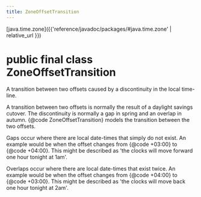 ```yaml
---
title: ZoneOffsetTransition
---
```


[java.time.zone]({{'reference/javadoc/packages/#java.time.zone' | relative_url }})

# public final class ZoneOffsetTransition


A transition between two offsets caused by a discontinuity in the local time-line.
 <p>
 A transition between two offsets is normally the result of a daylight savings cutover.
 The discontinuity is normally a gap in spring and an overlap in autumn.
 {@code ZoneOffsetTransition} models the transition between the two offsets.
 <p>
 Gaps occur where there are local date-times that simply do not exist.
 An example would be when the offset changes from {@code +03:00} to {@code +04:00}.
 This might be described as 'the clocks will move forward one hour tonight at 1am'.
 <p>
 Overlaps occur where there are local date-times that exist twice.
 An example would be when the offset changes from {@code +04:00} to {@code +03:00}.
 This might be described as 'the clocks will move back one hour tonight at 2am'.
